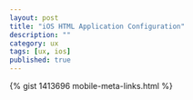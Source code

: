 ```yaml
---
layout: post
title: "iOS HTML Application Configuration"
description: ""
category: ux
tags: [ux, ios]
published: true
---
```


{% gist 1413696 mobile-meta-links.html %}
